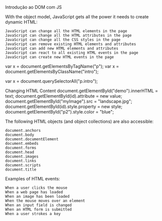 Introdução ao DOM com JS

With the object model, JavaScript gets all the power it needs to create dynamic HTML:

    JavaScript can change all the HTML elements in the page
    JavaScript can change all the HTML attributes in the page
    JavaScript can change all the CSS styles in the page
    JavaScript can remove existing HTML elements and attributes
    JavaScript can add new HTML elements and attributes
    JavaScript can react to all existing HTML events in the page
    JavaScript can create new HTML events in the page

var x = document.getElementsByTagName("p"); 
var x = document.getElementsByClassName("intro"); 

var x = document.querySelectorAll("p.intro"); 

Changing HTML Content
document.getElementById("demo").innerHTML = text;
document.getElementById(id).attribute = new value;
document.getElementById("myImage").src = "landscape.jpg";
document.getElementById(id).style.property = new style;
document.getElementById("p2").style.color = "blue";


The following HTML objects (and object collections) are also accessible:

    document.anchors
    document.body
    document.documentElement
    document.embeds
    document.forms
    document.head
    document.images
    document.links
    document.scripts
    document.title

Examples of HTML events:

    When a user clicks the mouse
    When a web page has loaded
    When an image has been loaded
    When the mouse moves over an element
    When an input field is changed
    When an HTML form is submitted
    When a user strokes a key


